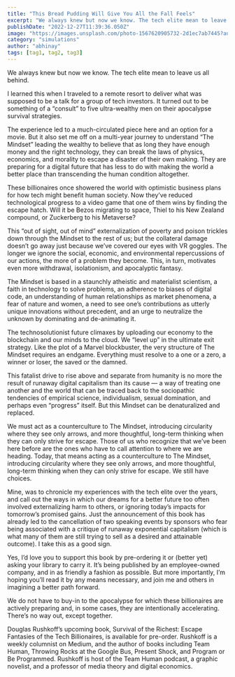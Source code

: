```yaml
---
title: "This Bread Pudding Will Give You All the Fall Feels"
excerpt: "We always knew but now we know. The tech elite mean to leave us all behind."
publishDate: "2022-12-27T11:39:36.050Z"
image: "https://images.unsplash.com/photo-1567620905732-2d1ec7ab7445?auto=format&fit=crop&w=987&h=700"
category: "simulations"
author: "abhinay"
tags: [tag1, tag2, tag3]
---
```


We always knew but now we know. The tech elite mean to leave us all behind.

I learned this when I traveled to a remote resort to deliver what was supposed to be a talk for a group of tech investors. It turned out to be something of a “consult” to five ultra-wealthy men on their apocalypse survival strategies.

The experience led to a much-circulated piece here and an option for a movie. But it also set me off on a multi-year journey to understand “The Mindset” leading the wealthy to believe that as long they have enough money and the right technology, they can break the laws of physics, economics, and morality to escape a disaster of their own making. They are preparing for a digital future that has less to do with making the world a better place than transcending the human condition altogether.

These billionaires once showered the world with optimistic business plans for how tech might benefit human society. Now they’ve reduced technological progress to a video game that one of them wins by finding the escape hatch. Will it be Bezos migrating to space, Thiel to his New Zealand compound, or Zuckerberg to his Metaverse?

This “out of sight, out of mind” externalization of poverty and poison trickles down through the Mindset to the rest of us; but the collateral damage doesn’t go away just because we’ve covered our eyes with VR goggles. The longer we ignore the social, economic, and environmental repercussions of our actions, the more of a problem they become. This, in turn, motivates even more withdrawal, isolationism, and apocalyptic fantasy.

The Mindset is based in a staunchly atheistic and materialist scientism, a faith in technology to solve problems, an adherence to biases of digital code, an understanding of human relationships as market phenomena, a fear of nature and women, a need to see one’s contributions as utterly unique innovations without precedent, and an urge to neutralize the unknown by dominating and de-animating it.

The technosolutionist future climaxes by uploading our economy to the blockchain and our minds to the cloud. We “level up” in the ultimate exit strategy. Like the plot of a Marvel blockbuster, the very structure of The Mindset requires an endgame. Everything must resolve to a one or a zero, a winner or loser, the saved or the damned.

This fatalist drive to rise above and separate from humanity is no more the result of runaway digital capitalism than its cause — a way of treating one another and the world that can be traced back to the sociopathic tendencies of empirical science, individualism, sexual domination, and perhaps even “progress” itself. But this Mindset can be denaturalized and replaced.

We must act as a counterculture to The Mindset, introducing circularity where they see only arrows, and more thoughtful, long-term thinking when they can only strive for escape.
Those of us who recognize that we’ve been here before are the ones who have to call attention to where we are heading. Today, that means acting as a counterculture to The Mindset, introducing circularity where they see only arrows, and more thoughtful, long-term thinking when they can only strive for escape. We still have choices.

Mine, was to chronicle my experiences with the tech elite over the years, and call out the ways in which our dreams for a better future too often involved externalizing harm to others, or ignoring today’s impacts for tomorrow’s promised gains. Just the announcement of this book has already led to the cancellation of two speaking events by sponsors who fear being associated with a critique of runaway exponential capitalism (which is what many of them are still trying to sell as a desired and attainable outcome). I take this as a good sign.

Yes, I’d love you to support this book by pre-ordering it or (better yet) asking your library to carry it. It’s being published by an employee-owned company, and in as friendly a fashion as possible. But more importantly, I’m hoping you’ll read it by any means necessary, and join me and others in imagining a better path forward.

We do not have to buy-in to the apocalypse for which these billionaires are actively preparing and, in some cases, they are intentionally accelerating. There’s no way out, except together.

Douglas Rushkoff’s upcoming book, Survival of the Richest: Escape Fantasies of the Tech Billionaires, is available for pre-order. Rushkoff is a weekly columnist on Medium, and the author of books including Team Human, Throwing Rocks at the Google Bus, Present Shock, and Program or Be Programmed. Rushkoff is host of the Team Human podcast, a graphic novelist, and a professor of media theory and digital economics.
